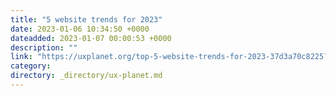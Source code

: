```yaml
---
title: "5 website trends for 2023"
date: 2023-01-06 10:34:50 +0000
dateadded: 2023-01-07 00:00:53 +0000
description: ""
link: "https://uxplanet.org/top-5-website-trends-for-2023-37d3a70c8225?source=rss----819cc2aaeee0---4"
category:
directory: _directory/ux-planet.md
---
```

